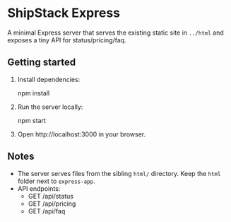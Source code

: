 ShipStack Express
=================

A minimal Express server that serves the existing static site in `../html` and exposes a tiny API for status/pricing/faq.

Getting started
---------------

1. Install dependencies:

   npm install

2. Run the server locally:

   npm start

3. Open http://localhost:3000 in your browser.

Notes
-----
- The server serves files from the sibling `html/` directory. Keep the `html` folder next to `express-app`.
- API endpoints:
  - GET /api/status
  - GET /api/pricing
  - GET /api/faq


